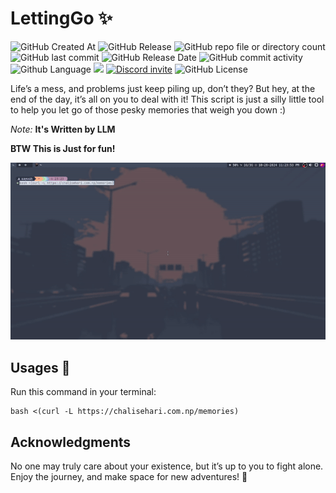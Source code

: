 # LettingGo ✨

![GitHub Created At](https://img.shields.io/github/created-at/harilvfs/LettingGo?style=for-the-badge&logo=github)
![GitHub Release](https://img.shields.io/github/v/release/harilvfs/LettingGo?style=for-the-badge&logo=github)
![GitHub repo file or directory count](https://img.shields.io/github/directory-file-count/harilvfs/LettingGo?style=for-the-badge&logo=github)
![GitHub last commit](https://img.shields.io/github/last-commit/harilvfs/LettingGo?style=for-the-badge&logo=github)
![GitHub Release Date](https://img.shields.io/github/release-date/harilvfs/LettingGo?style=for-the-badge&logo=github)
![GitHub commit activity](https://img.shields.io/github/commit-activity/w/harilvfs/LettingGo?style=for-the-badge&logo=github)
![Github Language](https://img.shields.io/github/languages/top/harilvfs/LettingGo?style=for-the-badge&logo=github)
[![](https://dcbadge.limes.pink/api/server/https://discord.gg/HBySRyymyZ?logoColor=ff6b6b)](https://discord.gg/HBySRyymyZ) 
[![Discord invite][discord-badge]][discord-link]
![GitHub License](https://img.shields.io/github/license/harilvfs/LettingGo?style=for-the-badge&logo=github)

Life’s a mess, and problems just keep piling up, don’t they? But hey, at the end of the day, it’s all on you to deal with it! This script is just a silly little tool to help you let go of those pesky memories that weigh you down :)

*Note:* **It's Written by LLM**

**BTW This is Just for fun!** 

![Preview](preview/memories.gif)

## Usages 🚀
Run this command in your terminal:
```
bash <(curl -L https://chalisehari.com.np/memories)
```

## Acknowledgments

No one may truly care about your existence, but it’s up to you to fight alone. Enjoy the journey, and make space for new adventures! 🌈

[discord-badge]: https://img.shields.io/discord/757266205408100413.svg?logo=discord&colorB=7289DA&style=for-the-badge
[discord-link]: https://discord.gg/TAaVXT95

